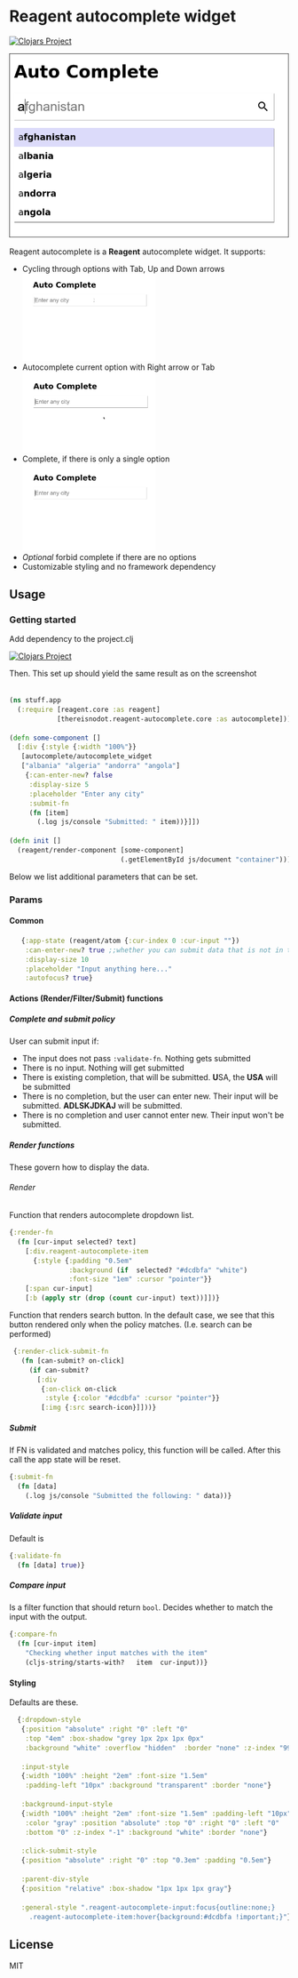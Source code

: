 # Reagent autocomplete widget

[![Clojars Project](https://clojars.org/thereisnodot/reagent_autocomplete/latest-version.svg)](https://clojars.org/thereisnodot/reagent_autocomplete)

<img src="https://raw.githubusercontent.com/MichaelLeachim/reagent_autocomplete/master/images/capture.png" style="text-align:center;"></img>

Reagent autocomplete is a  **Reagent** autocomplete widget. 
It supports:

* Cycling through options with Tab, Up and Down arrows </br>
  <img src="https://raw.githubusercontent.com/MichaelLeachim/reagent_autocomplete/master/images/cycling.gif" style="max-width:50%"></img>
* Autocomplete current option with Right arrow or Tab </br>
  <img src="https://raw.githubusercontent.com/MichaelLeachim/reagent_autocomplete/master/images/right_arrow.gif" style="max-width:50%"></img>
* Complete, if there is only a single option </br>
  <img src="https://raw.githubusercontent.com/MichaelLeachim/reagent_autocomplete/master/images/complete_single.gif" style="max-width:50%"></img>
* *Optional* forbid complete if there are no options
* Customizable styling and no framework dependency

## Usage

### Getting started

Add dependency to the project.clj

[![Clojars Project](https://clojars.org/thereisnodot/reagent_autocomplete/latest-version.svg)](https://clojars.org/thereisnodot/reagent_autocomplete)

Then. This set up should yield the same result as on the screenshot

```clojure

(ns stuff.app
  (:require [reagent.core :as reagent]
            [thereisnodot.reagent-autocomplete.core :as autocomplete]))
            
(defn some-component []
  [:div {:style {:width "100%"}}
   [autocomplete/autocomplete_widget
   ["albania" "algeria" "andorra" "angola"]
    {:can-enter-new? false
     :display-size 5
     :placeholder "Enter any city"
     :submit-fn
     (fn [item]
       (.log js/console "Submitted: " item))}]])
       
(defn init []
  (reagent/render-component [some-component]
                            (.getElementById js/document "container")))

```

Below we list additional parameters that can be set. 

### Params

#### Common
```clojure
   {:app-state (reagent/atom {:cur-index 0 :cur-input ""})
    :can-enter-new? true ;;whether you can submit data that is not in the list of completions
    :display-size 10
    :placeholder "Input anything here..."
    :autofocus? true}
```



#### Actions (Render/Filter/Submit) functions

##### Complete and submit policy

User can submit input if:

* The input does not pass `:validate-fn`. Nothing gets submitted
* There is no input. Nothing will get submitted
* There is existing completion, that will be submitted. **U**SA, the **USA** will be submitted
* There is no completion, but the user can enter new. Their input will be submitted. **ADLSKJDKAJ** will be submitted. 
* There is no completion and user cannot enter new. Their input won't be submitted. 

##### Render functions 

These govern how to display the data. 

######  Render

Function that renders autocomplete dropdown list. 

```clojure
{:render-fn
  (fn [cur-input selected? text]
    [:div.reagent-autocomplete-item 
      {:style {:padding "0.5em"
               :background (if  selected? "#dcdbfa" "white")
               :font-size "1em" :cursor "pointer"}}
    [:span cur-input]
    [:b (apply str (drop (count cur-input) text))]])}
```

Function that renders search button. 
In the default case, we see that this button rendered 
only when the policy matches. (I.e. search can be performed)

```clojure
 {:render-click-submit-fn
   (fn [can-submit? on-click]
     (if can-submit?
       [:div
        {:on-click on-click
         :style {:color "#dcdbfa" :cursor "pointer"}}
        [:img {:src search-icon}]]))}
```

##### Submit
If FN is validated and matches policy, this function will be called. 
After this call the app state will be reset. 

```clojure
{:submit-fn
  (fn [data]
    (.log js/console "Submitted the following: " data))}
```

##### Validate input
Default is 

```clojure
{:validate-fn
  (fn [data] true)}
```

##### Compare input

Is a filter function that should return `bool`. 
Decides whether to match the input with the output.

```clojure
{:compare-fn
  (fn [cur-input item]
    "Checking whether input matches with the item"
    (cljs-string/starts-with?   item  cur-input))}
```

#### Styling

Defaults are these. 


```clojure 
  {:dropdown-style
   {:position "absolute" :right "0" :left "0" 
    :top "4em" :box-shadow "grey 1px 2px 1px 0px" 
    :background "white" :overflow "hidden"  :border "none" :z-index "999"}
    
   :input-style
   {:width "100%" :height "2em" :font-size "1.5em"
    :padding-left "10px" :background "transparent" :border "none"}
    
   :background-input-style
   {:width "100%" :height "2em" :font-size "1.5em" :padding-left "10px"
    :color "gray" :position "absolute" :top "0" :right "0" :left "0"
    :bottom "0" :z-index "-1" :background "white" :border "none"}
    
   :click-submit-style
   {:position "absolute" :right "0" :top "0.3em" :padding "0.5em"}
   
   :parent-div-style
   {:position "relative" :box-shadow "1px 1px 1px gray"}
   
   :general-style ".reagent-autocomplete-input:focus{outline:none;}
     .reagent-autocomplete-item:hover{background:#dcdbfa !important;}"}
```

## License

MIT
